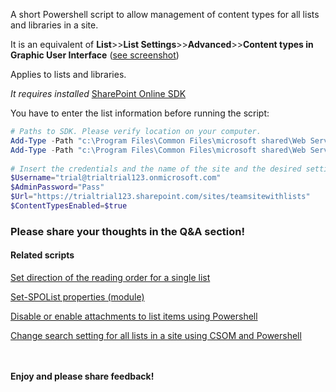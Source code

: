 A short Powershell script to allow management of content types for all lists and libraries in a site.

It is an equivalent of **List**>>**List Settings**>>**Advanced**>>**Content types in Graphic User Interface** ([see screenshot](https://github.com/PowershellScripts/AllGalleryScriptsSamples/blob/develop/Content%20Types/Content%20Types%20Management%20Setting/Allow%20content%20type%20management%20for%20all%20lists%20in%20a%20site/contentTypeManagement.png))


Applies to lists and libraries.


*It requires installed*  [SharePoint Online SDK](http://www.microsoft.com/en-us/download/details.aspx?id=42038)

You have to enter the list information before running the script:

```PowerShell
# Paths to SDK. Please verify location on your computer. 
Add-Type -Path "c:\Program Files\Common Files\microsoft shared\Web Server Extensions\15\ISAPI\Microsoft.SharePoint.Client.dll"  
Add-Type -Path "c:\Program Files\Common Files\microsoft shared\Web Server Extensions\15\ISAPI\Microsoft.SharePoint.Client.Runtime.dll"  
 
# Insert the credentials and the name of the site and the desired setting: $true for the content types management to be allowed or $false to disable it 
$Username="trial@trialtrial123.onmicrosoft.com" 
$AdminPassword="Pass" 
$Url="https://trialtrial123.sharepoint.com/sites/teamsitewithlists" 
$ContentTypesEnabled=$true 
``` 

### Please share your thoughts in the Q&A section!

#### Related scripts</br>
[Set direction of the reading order for a single list](https://gallery.technet.microsoft.com/office/Set-SPOList-properties-9d16f2ba)

[Set-SPOList properties (module)](https://gallery.technet.microsoft.com/scriptcenter/Disable-or-enable-12cf3795)

[Disable or enable attachments to list items using Powershell](https://gallery.technet.microsoft.com/scriptcenter/Change-search-setting-for-8e842a48)

[Change search setting for all lists in a site using CSOM and Powershell](https://gallery.technet.microsoft.com/scriptcenter/Allow-content-type-5bca5157)

<br/><br/>
<b>Enjoy and please share feedback!</b>
